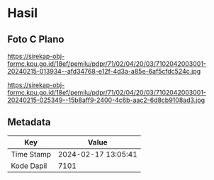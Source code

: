 # Hasil

## Foto C Plano

https://sirekap-obj-formc.kpu.go.id/18ef/pemilu/pdpr/71/02/04/20/03/7102042003001-20240215-013934--afd34768-e12f-4d3a-a85e-6af5cfdc524c.jpg

https://sirekap-obj-formc.kpu.go.id/18ef/pemilu/pdpr/71/02/04/20/03/7102042003001-20240215-025349--15b8aff9-2400-4c6b-aac2-6d8cb9108ad3.jpg


## Metadata

| Key        | Value               |
| ---------- | ------------------- |
| Time Stamp | 2024-02-17 13:05:41 |
| Kode Dapil | 7101                |



